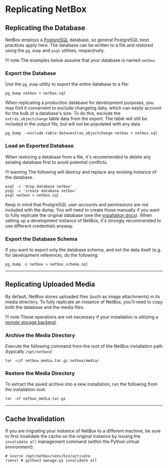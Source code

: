 # Replicating NetBox

## Replicating the Database

NetBox employs a [PostgreSQL](https://www.postgresql.org/) database, so general PostgreSQL best practices apply here. The database can be written to a file and restored using the `pg_dump` and `psql` utilities, respectively.

!!! note
    The examples below assume that your database is named `netbox`.

### Export the Database

Use the `pg_dump` utility to export the entire database to a file:

```no-highlight
pg_dump netbox > netbox.sql
```

When replicating a production database for development purposes, you may find it convenient to exclude changelog data, which can easily account for the bulk of a database's size. To do this, exclude the `extras_objectchange` table data from the export. The table will still be included in the output file, but will not be populated with any data.

```no-highlight
pg_dump --exclude-table-data=extras_objectchange netbox > netbox.sql
```

### Load an Exported Database

When restoring a database from a file, it's recommended to delete any existing database first to avoid potential conflicts.

!!! warning
    The following will destroy and replace any existing instance of the database.

```no-highlight
psql -c 'drop database netbox'
psql -c 'create database netbox'
psql netbox < netbox.sql
```

Keep in mind that PostgreSQL user accounts and permissions are not included with the dump: You will need to create those manually if you want to fully replicate the original database (see the [installation docs](../installation/1-postgresql.md)). When setting up a development instance of NetBox, it's strongly recommended to use different credentials anyway.

### Export the Database Schema

If you want to export only the database schema, and not the data itself (e.g. for development reference), do the following:

```no-highlight
pg_dump -s netbox > netbox_schema.sql
```

---

## Replicating Uploaded Media

By default, NetBox stores uploaded files (such as image attachments) in its media directory. To fully replicate an instance of NetBox, you'll need to copy both the database and the media files.

!!! note
    These operations are not necessary if your installation is utilizing a [remote storage backend](../../configuration/optional-settings/#storage_backend).

### Archive the Media Directory

Execute the following command from the root of the NetBox installation path (typically `/opt/netbox`):

```no-highlight
tar -czf netbox_media.tar.gz netbox/media/
```

### Restore the Media Directory

To extract the saved archive into a new installation, run the following from the installation root:

```no-highlight
tar -xf netbox_media.tar.gz
```

---

## Cache Invalidation

If you are migrating your instance of NetBox to a different machine, be sure to first invalidate the cache on the original instance by issuing the `invalidate all` management command (within the Python virtual environment):

```no-highlight
# source /opt/netbox/venv/bin/activate
(venv) # python3 manage.py invalidate all
```
